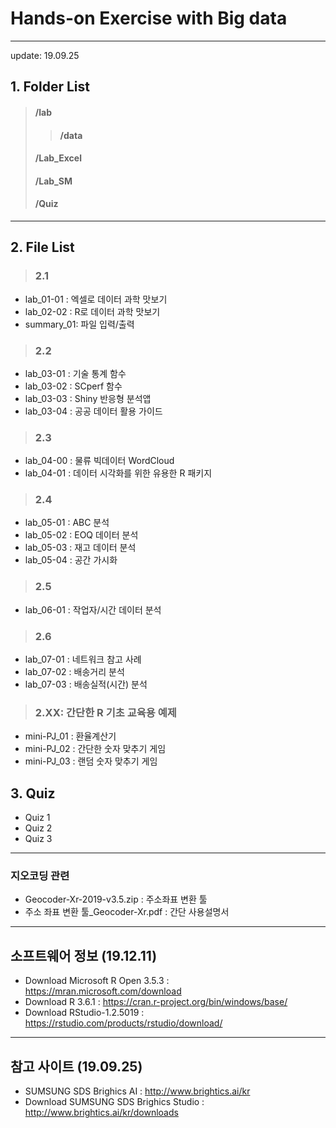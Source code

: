 # Hands-on Exercise with Big data
---
update: 19.09.25

## 1. Folder List
> #### /lab
>> #### /data
> #### /Lab_Excel
> #### /Lab_SM
> #### /Quiz

---
## 2. File List
> ### 2.1
- lab_01-01 : 엑셀로 데이터 과학 맛보기 
- lab_02-02 : R로 데이터 과학 맛보기
- summary_01: 파일 입력/출력
> ### 2.2
- lab_03-01 : 기술 통계 함수
- lab_03-02 : SCperf 함수
- lab_03-03 : Shiny 반응형 분석앱 
- lab_03-04 : 공공 데이터 활용 가이드 
> ### 2.3
- lab_04-00 : 물류 빅데이터 WordCloud
- lab_04-01 : 데이터 시각화를 위한 유용한 R 패키지
> ### 2.4
- lab_05-01 : ABC 분석
- lab_05-02 : EOQ 데이터 분석
- lab_05-03 : 재고 데이터 분석
- lab_05-04 : 공간 가시화
> ### 2.5
- lab_06-01 : 작업자/시간 데이터 분석 
> ### 2.6
- lab_07-01 : 네트워크 참고 사례  
- lab_07-02 : 배송거리 분석  
- lab_07-03 : 배송실적(시간) 분석 

> ### 2.XX: 간단한 R 기초 교육용 예제
- mini-PJ_01 : 환율계산기  
- mini-PJ_02 : 간단한 숫자 맞추기 게임  
- mini-PJ_03 : 랜덤 숫자 맞추기 게임  

## 3. Quiz 
- Quiz 1
- Quiz 2
- Quiz 3
---
### 지오코딩 관련 
- Geocoder-Xr-2019-v3.5.zip : 주소좌표 변환 툴
- 주소 좌표 변환 툴_Geocoder-Xr.pdf : 간단 사용설명서
---
## 소프트웨어 정보 (19.12.11)
- Download Microsoft R Open 3.5.3 : https://mran.microsoft.com/download
- Download R 3.6.1                : https://cran.r-project.org/bin/windows/base/
- Download RStudio-1.2.5019       : https://rstudio.com/products/rstudio/download/

---
## 참고 사이트 (19.09.25)
- SUMSUNG SDS Brighics AI : http://www.brightics.ai/kr
- Download SUMSUNG SDS Brighics Studio : http://www.brightics.ai/kr/downloads



